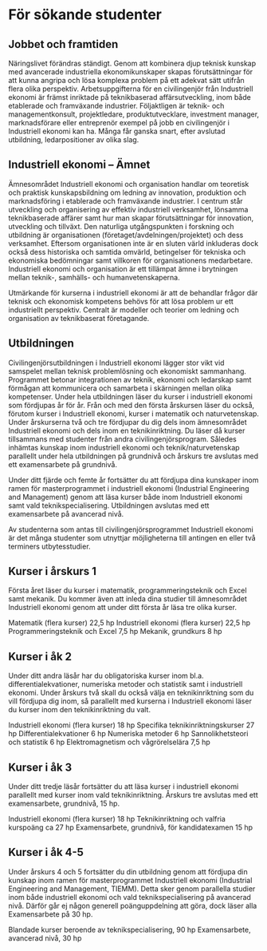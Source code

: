 # För sökande studenter

## Jobbet och framtiden

Näringslivet förändras ständigt. Genom att kombinera djup teknisk kunskap med avancerade industriella ekonomikunskaper skapas förutsättningar för att kunna angripa och lösa komplexa problem på ett adekvat sätt utifrån flera olika perspektiv. Arbetsuppgifterna för en civilingenjör från Industriell ekonomi är främst inriktade på teknikbaserad affärsutveckling, inom både etablerade och framväxande industrier. Följaktligen är teknik- och managementkonsult, projektledare, produktutvecklare, investment manager, marknadsförare eller entreprenör exempel på jobb en civilingenjör i Industriell ekonomi kan ha. Många får ganska snart, efter avslutad utbildning, ledarpositioner av olika slag.

## Industriell ekonomi – Ämnet

Ämnesområdet Industriell ekonomi och organisation handlar om teoretisk och praktisk kunskapsbildning om ledning av innovation, produktion och marknadsföring i etablerade och framväxande industrier. I centrum står utveckling och organisering av effektiv industriell verksamhet, lönsamma teknikbaserade affärer samt hur man skapar förutsättningar för innovation, utveckling och tillväxt. Den naturliga utgångspunkten i forskning och utbildning är organisationen (företaget/avdelningen/projektet) och dess verksamhet. Eftersom organisationen inte är en sluten värld inkluderas dock också dess historiska och samtida omvärld, betingelser för tekniska och ekonomiska bedömningar samt villkoren för organisationens medarbetare. Industriell ekonomi och organisation är ett tillämpat ämne i brytningen mellan teknik-, samhälls- och humanvetenskaperna.

Utmärkande för kurserna i industriell ekonomi är att de behandlar frågor där teknisk och ekonomisk kompetens behövs för att lösa problem ur ett industriellt perspektiv. Centralt är modeller och teorier om ledning och organisation av teknikbaserat företagande.

## Utbildningen

Civilingenjörsutbildningen i Industriell ekonomi lägger stor vikt vid samspelet mellan teknisk problemlösning och ekonomiskt sammanhang. Programmet betonar integrationen av teknik, ekonomi och ledarskap samt förmågan att kommunicera och samarbeta i skärningen mellan olika kompetenser. Under hela utbildningen läser du kurser i industriell ekonomi som fördjupas år för år. Från och med den första årskursen läser du också, förutom kurser i Industriell ekonomi, kurser i matematik och naturvetenskap. Under årskurserna två och tre fördjupar du dig dels inom ämnesområdet Industriell ekonomi och dels inom en teknikinriktning. Du läser då kurser tillsammans med studenter från andra civilingenjörsprogram. Således inhämtas kunskap inom industriell ekonomi och teknik/naturvetenskap parallellt under hela utbildningen på grundnivå och årskurs tre avslutas med ett examensarbete på grundnivå.

Under ditt fjärde och femte år fortsätter du att fördjupa dina kunskaper inom ramen för masterprogrammet i industriell ekonomi (Industrial Engineering and Management) genom att läsa kurser både inom Industriell ekonomi samt vald teknikspecialisering. Utbildningen avslutas med ett examensarbete på avancerad nivå.

Av studenterna som antas till civilingenjörsprogrammet Industriell ekonomi är det många studenter som utnyttjar möjligheterna till antingen en eller två terminers utbytesstudier.

## Kurser i årskurs 1
Första året läser du kurser i matematik, programmeringsteknik och Excel samt mekanik. Du kommer även att inleda dina studier till ämnesområdet Industriell ekonomi genom att under ditt första år läsa tre olika kurser.

Matematik (flera kurser) 22,5 hp
Industriell ekonomi (flera kurser) 22,5 hp
Programmeringsteknik och Excel 7,5 hp
Mekanik, grundkurs 8 hp

## Kurser i åk 2
Under ditt andra läsår har du obligatoriska kurser inom bl.a. differentialekvationer, numeriska metoder och statistik samt i industriell ekonomi. Under årskurs två skall du också välja en teknikinriktning som du vill fördjupa dig inom, så parallellt med kurserna i Industriell ekonomi läser du kurser inom den teknikinriktning du valt.

Industriell ekonomi (flera kurser) 18 hp
Specifika teknikinriktningskurser 27 hp
Differentialekvationer 6 hp
Numeriska metoder 6 hp
Sannolikhetsteori och statistik 6 hp
Elektromagnetism och vågrörelselära 7,5 hp

## Kurser i åk 3
Under ditt tredje läsår fortsätter du att läsa kurser i industriell ekonomi parallellt med kurser inom vald teknikinriktning. Årskurs tre avslutas med ett examensarbete, grundnivå, 15 hp.

Industriell ekonomi (flera kurser) 18 hp
Teknikinriktning och valfria kurspoäng ca 27 hp
Examensarbete, grundnivå, för kandidatexamen 15 hp

## Kurser i åk 4-5
Under årskurs 4 och 5 fortsätter du din utbildning genom att fördjupa din kunskap inom ramen för masterprogrammet Industriell ekonomi (Industrial Engineering and Management, TIEMM). Detta sker genom parallella studier inom både industriell ekonomi och vald teknikspecialisering på avancerad nivå. Därför går ej någon generell poänguppdelning att göra, dock läser alla Examensarbete på 30 hp.

Blandade kurser beroende av teknikspecialisering, 90 hp
Examensarbete, avancerad nivå, 30 hp